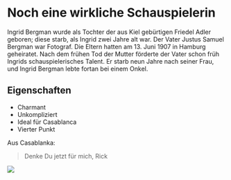 # Noch eine wirkliche Schauspielerin
Ingrid Bergman wurde als Tochter der aus Kiel gebürtigen Friedel Adler geboren; diese starb, als Ingrid zwei Jahre alt war. Der Vater Justus Samuel Bergman war Fotograf. Die Eltern hatten am 13. Juni 1907 in Hamburg geheiratet. Nach dem frühen Tod der Mutter förderte der Vater schon früh Ingrids schauspielerisches Talent. Er starb neun Jahre nach seiner Frau, und Ingrid Bergman lebte fortan bei einem Onkel.

## Eigenschaften
* Charmant
* Unkompliziert
* Ideal für Casablanca
* Vierter Punkt

Aus Casablanka:

> Denke Du jetzt für mich, Rick

<img src="https://upload.wikimedia.org/wikipedia/commons/1/1b/Ingrid_Bergman_in_Yank%2C_the_Army_Weekly.jpg"/>

